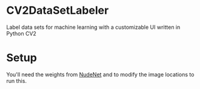 # CV2DataSetLabeler
Label data sets for machine learning with a customizable UI written in Python CV2

# Setup
You'll need the weights from [NudeNet](https://github.com/bedapudi6788/NudeNet-models) and to modify the image locations 
to run this.
